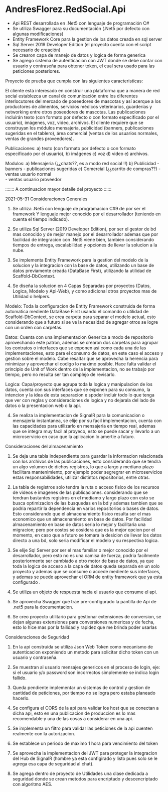# AndresFlorez.RedSocial.Api
- Api REST desarrollada en .Net5 con lenguaje de programación C#
- Se utiliza Swagger para su documentación (.Net5 por defecto con algunas modificaciones)
- Entity Framework Core para la gestion de los datos creada en sql server
- Sql Server 2019 Developer Edition (el proyecto cuenta con el script necesario de creación)
- Se crearon capa de manejo de datos y logica de forma generica
- Se agrego sistema de autenticacion  con JWT donde se debe contar con usuario y contraseña
  para obtener token, el cual sera usado para las peticiones posteriores.


Proyecto de prueba que cumpla con las siguientes caracteristicas:

El cliente está interesado en construir una plataforma que a manera de
red social establezca un canal de comunicación entre los diferentes
interlocutores del mercado de poseedores de mascotas y así acerque a
los productores de alimentos, servicios médicos veterinarios, guarderías
y networking entre otros poseedores de mascotas.
Las publicaciones incluirán texto (con formato por defecto o con formato
especificado por el usuario), imágenes, voz, video, archivos.
El cliente requiere que se construyan los módulos mensajería, publicidad
(banners, publicaciones sugeridas en el tablero), área comercial (ventas
de los usuarios normales, ventas de grandes proveedores).
	
Publicaciones: 
	a) texto (con formato por defecto o con formato especificado por el usuario), 
	b) imágenes
	c) voz 
	d) video
	e) archivos.

Modulos:
	a) Mensajeria (¿¿chats??, es a modo red social !!)
	b) Publicidad
		- banners
		- publicaciones sugeridas
	c) Comercial (¿¿carrito de compras??)
		- ventas usuario normal  
		- ventas usuario proveedor
		
		
::::::: A continuacion mayor detalle del proyecto ::::::

2021-05-31
Consideraciones Generales
1. Se utiliza .Net5 con lenguaje de programacion C#9 de  por ser el framework Y lenguaje mejor conocido por el desarrollador (teniendo en cuenta el tiempo indicado).

2. Se utiliza Sql Server (2019 Developer Edition), por ser el gestor de bd mas conocido y de mejor manejo por el desarrollador ademas que por facilidad de integracion con .Net5 viene bien, tambien considerando tiempos de entrega, escalabilidad y opciones de llevar la solucion a la nube.

2. Se implementa Entity Framework para la gestion del modelo de la solucion y la integracion con la base de datos, utilizando un base de datos previamente creada (DataBase First), utilizando la utilidad de Scaffold-DbContext.

3. Se diseña la solucion en 4 Capas Separadas por proyectos (Datos, Logica, Modelo y Api-Web), y como adicional otros proyectos mas de Utilidad o helpers.

Modelo: Toda la configuracion de Entity Framework construida de forma automatica mediente DataBase First usando el comando o utilidad de Scaffold-DbContext, se crea carpeta para separar el modelo actual, esto considerando que a futuro si se ve la necesidad de agregar otros se logre con un orden con carpetas.

Datos: Cuenta con una implementacion Generica a modo de repositorio aprovechando este patron, ademas se crearon dos carpetas para agrupar los contratos o interfaces que se exponen asi como cada una de las implementaciones, esto para el consumo de datos, en este caso el acceso y gestion sobre el modelo. Cabe resaltar que se aprovecha la herencia para minimizar y aprovechar el codigo lo maximo posible. Hace falta validar el principio de Unit of Work dentro de la implementacion, no se trabajo por tiempo, pero no resulta ser tan complejo de revisarlo.

Logica: Capa/proyecto que agrupa toda la logica y manipulacion de los datos, cuenta con sus interfaces que se exponen para su consumo, la intencion y la idea de esta separacion e spoder incluir todo lo que tenga que ver con reglas y consideraciones de logica y no dejarala del lado de datos o la presentacion web o la api.

4. Se realiza la implementacion de SignalR para la comunicacion o mensajeria instantanea, se elije por su facil implementacion, cuenta con las capacidades para utilizarlo en mensajeria en tiempo real, ademas que se integra muy facil al proyeco, esto se puede sacar y llevarlo a un microservicio en caso que la aplicacion lo amertie a futuro.

Consideraciones del almacenamiento

1. Se deja una tabla independiente para guardar la informacion relacionada con los archivos de las publicaciones, esto considerando que se tendra un algo volumen de dichos registros, lo que a largo y mediano plazo facilitara mantenimiento, por ejemplo poder segregrar en microservicios estas responsabilidades, utilizar distintos repositorios, entre otras.

2. La tabla de registros solo tendra la ruta o acceso fisico de los recursos de videos e imagenes de las publicaciones. considerando que se tendran bastantes registros en el mediamo y largo plazo con esto se busca optimizacion de las busquedas en la bd y ademas tambien que se podria repartir la dependencia en varios repositorios o bases de datos. Esto considerando que el almacenamiento fisico resulta ser el mas economico que un almacenamiento en base de datos. Por facilidad almacenamiento en base de datos seria lo mejor y facilitaria una migracion; pero por costos se cosidera que es la mejor opcion por el momento, en caso que a futuro se tomara la desicion de llevar los datos directo a una bd, solo seria modificar el modelo y su respectiva logica.

3. Se elije Sql Server por ser el mas familiar o mejor conocido por el desarrollador, pero esto no es una camisa de fuerza, podria facilmente posteriormente ser cambiado a otro motor de base de datos, ya que toda la logica de acceso a la capa de datos queda separada en un solo proyecto y ademas que se consume o accede mediente sus interfaces, y ademas se puede aprovechar el ORM de entity framework que ya esta configurado .

4. Se utiliza un objeto de respuesta hacia el usuario que consume el api.

5. Se aprovecha Swagger que trae pre-configurado la pantilla de Api de .net5 para la documentacion.

6. Se creo proyecto utilitario para gestionar extensiones de conversion, se dejan algunas extensiones para conversiones numericas y de fecha, esto lo hice mas por la failidad y rapidez que me brinda poder usarlas


Consideraciones de Seguridad

1. En la api construida se utiliza Json Web Token como mecanismo de autenticacion exponiendo un metodo para solicitar dicho token con un usuario y contraseña.

2. Se muestran al usuario mensajes genericos en el proceso de login, eje: si el usuario y/o password son incorrectos simplemente se indica login fallido. 

3. Queda pendiente implementar un sistemas de control y gestion de cantidad de peticiones, por tiempo no se logra pero estaba planeado hacerlo.

4. Se configura el CORS de la api para validar los host que se conectan a dicha api, esto en una publicacion de produccion es lo mas recomendable y una de las cosas a considerar en una api.

5. Se implementa un filtro para validar las peticiones de la api cuenten realmente con la autorizacion.

6. Se establece un periodo de maximo 1 hora para vencimiento del token

7. Se aprovecha la implementacion del JWT para proteger la integracion del Hub de SignalR (hombre ya esta configirado y listo pues solo se le agrega esa capa de seguridad al chat).

8. Se agrega dentro de proyecto de Utilidades una clase dedicada a seguridad donde se crean metodos para encriptado y descencriptado con algoritmo AES.



